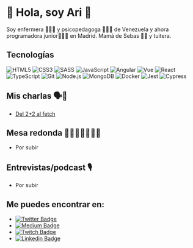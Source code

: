 # 🐣 Hola, soy Ari 🐙

Soy enfermera 👩🏻‍⚕️ y psicopedagoga 👩🏻‍🏫 de Venezuela y ahora programadora junior👩🏻‍💻 en Madrid. Mamá de Sebas 👩‍👦 y tuitera.

## Tecnologías

![HTML5](https://img.shields.io/badge/-HTML5-E34F26?style=plastic&logo=html5&logoColor=white)
![CSS3](https://img.shields.io/badge/-CSS3-1572B6?style=plastic&logo=css3&logoColor=white)
![SASS](https://img.shields.io/badge/-SASS-CC6699?style=plastic&logo=sass&logoColor=white)
![JavaScript](https://img.shields.io/badge/-JavaScript-F7DF1E?style=plastic&logo=JavaScript&logoColor=black)
![Angular](https://img.shields.io/badge/-Angular-DD0031?style=plastic&logo=angular)
![Vue](https://img.shields.io/badge/-Vue-4FC08D?style=plastic&logo=vue.js&logoColor=white)
![React](https://img.shields.io/badge/-React-61DAFB?style=plastic&logo=react&logoColor=white)
![TypeScript](https://img.shields.io/badge/-TypeScript-3178C6?style=plastic&logo=TypeScript&logoColor=white)
![Git](https://img.shields.io/badge/-Git-F05032?style=plastic&logo=git&logoColor=white)
![Node.js](https://img.shields.io/badge/-Node.js-339933?style=plastic&logo=node.js&logoColor=white)
![MongoDB](https://img.shields.io/badge/-MongoDB-47A248?style=plastic&logo=MongoDB&logoColor=white)
![Docker](https://img.shields.io/badge/-Docker-2496ED?style=plastic&logo=docker&logoColor=white)
![Jest](https://img.shields.io/badge/-Jest-C21325?style=plastic&logo=Jest&logoColor=white)
![Cypress](https://img.shields.io/badge/-Cypress-17202C?style=plastic&logo=Cypress&logoColor=white)

## Mis charlas 🗣️💬 

* [Del 2+2 al fetch](https://www.youtube.com/watch?v=szu5YDOtJ1M)


## Mesa redonda 🧑🏻👨🏼‍🦳👨🏿
* Por subir

## Entrevistas/podcast 🎙️
* Por subir

## Me puedes encontrar en:
* [![Twitter Badge](https://img.shields.io/badge/-Twitter-1DA1F2?style=plastic&logo=Twitter&logoColor=white&link=https://twitter.com/Ari_Reinventada)](https://twitter.com/Ari_Reinventada)
* [![Medium Badge](https://img.shields.io/badge/-Medium-12100E?style=plastic&logo=Medium&logoColor=white&link=https://arijdb.medium.com/)](https://arijdb.medium.com/)
* [![Twitch Badge](https://img.shields.io/badge/-Twitch-9146FF?style=plastic&logo=Twitch&logoColor=white&link=https://www.twitch.tv/ari_reinventada)](https://www.twitch.tv/ari_reinventada)
* [![Linkedin Badge](https://img.shields.io/badge/-Linkedin-0077B5?style=plastic&logo=Linkedin&logoColor=white&link=https://www.linkedin.com/in/arianejuradodebilbao/)](https://www.linkedin.com/in/arianejuradodebilbao/)
